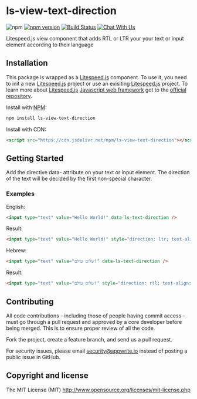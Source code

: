 # ls-view-text-direction

![npm](https://img.shields.io/npm/dt/litespeed.js.svg)
[![npm version](https://badge.fury.io/js/ls-view-text-direction.svg)](https://badge.fury.io/js/ls-view-text-direction)
[![Build Status](https://travis-ci.org/litespeed-js/ls-view-text-direction.svg?branch=master)](https://travis-ci.org/litespeed-js/ls-view-text-direction)
[![Chat With Us](https://img.shields.io/gitter/room/litespeed-js/community.svg)](https://gitter.im/litespeed-js/community?utm_source=share-link&utm_medium=link&utm_campaign=share-link)

Litespeed.js view component that adds RTL or LTR your your text or input element according to their language

## Installation

This package is wrapped as a [Litespeed.js](https://github.com/litespeed-js/litespeed.js) component. To use it, you need to init a new [Litespeed.js](https://github.com/litespeed-js/litespeed.js) project or use an exisiting [Litespeed.js](https://github.com/litespeed-js/litespeed.js) project. To learn more about [Litespeed.js](https://github.com/litespeed-js/litespeed.js) [Javascript web framework](https://github.com/litespeed-js/litespeed.js) got to the [official repository](https://github.com/litespeed-js/litespeed.js).

Install with [NPM](https://www.npmjs.com/):

```bash
npm install ls-view-text-direction
```

Install with CDN:
```html
<script src="https://cdn.jsdelivr.net/npm/ls-view-text-direction"></script>
```

## Getting Started

Add the directive data- attribute on your text or input element. The direction of the text will be decided by the first non-special character.

### Examples

English:
```html
<input type="text" value="Hello World!" data-ls-text-direction />
```

Result:
```html
<input type="text" value="Hello World!" style="direction: ltr; text-align: left;">
```

Hebrew:
```html
<input type="text" value="שלום עולם!" data-ls-text-direction />
```

Result:
```html
<input type="text" value="שלום עולם!" style="direction: rtl; text-align: right;">
```

## Contributing

All code contributions - including those of people having commit access - must go through a pull request and approved by a core developer before being merged. This is to ensure proper review of all the code.

Fork the project, create a feature branch, and send us a pull request.

For security issues, please email security@appwrite.io instead of posting a public issue in GitHub.

## Copyright and license

The MIT License (MIT) http://www.opensource.org/licenses/mit-license.php
